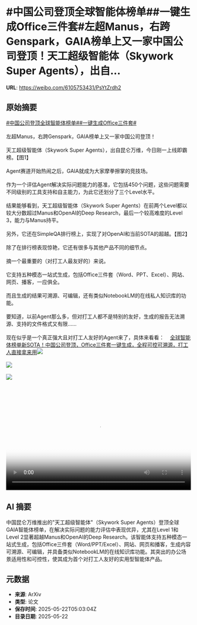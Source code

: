 # #中国公司登顶全球智能体榜单##一键生成Office三件套#左超Manus，右跨Genspark，GAIA榜单上又一家中国公司登顶！天工超级智能体（Skywork Super Agents），出自...

**URL**: https://weibo.com/6105753431/PsYtZrdh2

## 原始摘要

<a href="https://m.weibo.cn/search?containerid=231522type%3D1%26t%3D10%26q%3D%23%E4%B8%AD%E5%9B%BD%E5%85%AC%E5%8F%B8%E7%99%BB%E9%A1%B6%E5%85%A8%E7%90%83%E6%99%BA%E8%83%BD%E4%BD%93%E6%A6%9C%E5%8D%95%23&amp;extparam=%23%E4%B8%AD%E5%9B%BD%E5%85%AC%E5%8F%B8%E7%99%BB%E9%A1%B6%E5%85%A8%E7%90%83%E6%99%BA%E8%83%BD%E4%BD%93%E6%A6%9C%E5%8D%95%23" data-hide=""><span class="surl-text">#中国公司登顶全球智能体榜单#</span></a><a href="https://m.weibo.cn/search?containerid=231522type%3D1%26t%3D10%26q%3D%23%E4%B8%80%E9%94%AE%E7%94%9F%E6%88%90Office%E4%B8%89%E4%BB%B6%E5%A5%97%23&amp;extparam=%23%E4%B8%80%E9%94%AE%E7%94%9F%E6%88%90Office%E4%B8%89%E4%BB%B6%E5%A5%97%23" data-hide=""><span class="surl-text">#一键生成Office三件套#</span></a><br><br>左超Manus，右跨Genspark，GAIA榜单上又一家中国公司登顶！<br><br>天工超级智能体（Skywork Super Agents），出自昆仑万维，今日刚一上线即霸榜。【图1】<br><br>Agent赛道开始热闹之后，GAIA就成为大家摩拳擦掌的竞技场。<br><br>作为一个评估Agent解决实际问题能力的基准，它包括450个问题，这些问题需要不同级别的工具支持和自主能力，为此它还划分了三个Level水平。<br><br>结果能够看到，天工超级智能体（Skywork Super Agents）在前两个Level都以较大分数超过Manus和OpenAI的Deep Research，最后一个较高难度的Level 3，能力与Manus持平。<br><br>另外，它还在SimpleQA排行榜上，实现了对OpenAI和当前SOTA的超越。【图2】<br><br>除了在排行榜表现惊艳，它还有很多与其他产品不同的细节点。<br><br>摘一个最重要的（对打工人最友好的）来说。<br><br>它支持五种模态一站式生成，包括Office三件套（Word、PPT、Excel）、网站、网页、播客，一应俱全。<br><br>而且生成的结果可溯源、可编辑，还有类似NotebookLM的在线私人知识库的功能。<br><br>要知道，以前Agent那么多，但对打工人都不是特别的友好，生成的报告无法溯源、支持的文件格式又有限……<br><br>现在似乎是一个真正强大且对打工人友好的Agent来了，具体来看看：<a href="https://weibo.cn/sinaurl?u=https%3A%2F%2Fmp.weixin.qq.com%2Fs%2F1bzyZ35WettXE924PU_zOQ" data-hide=""><span class="url-icon"><img style="width: 1rem;height: 1rem" src="https://h5.sinaimg.cn/upload/2015/09/25/3/timeline_card_small_web_default.png" referrerpolicy="no-referrer"></span><span class="surl-text">全球智能体榜单新SOTA！中国公司登顶，Office三件套一键生成，全程可控可溯源，打工人直接拿来用</span></a><img style="" src="https://tvax3.sinaimg.cn/large/006Fd7o3gy1i1o309kmdpj30zk0qn79s.jpg" referrerpolicy="no-referrer"><br><br><img style="" src="https://tvax2.sinaimg.cn/large/006Fd7o3gy1i1o30bg0h6j30zk0ntwhk.jpg" referrerpolicy="no-referrer"><br><br><img style="" src="https://tvax3.sinaimg.cn/large/006Fd7o3ly1i1o31szj3rj31hc0u0t93.jpg" referrerpolicy="no-referrer"><br><br><br clear="both"><div style="clear: both"></div><video controls="controls" poster="https://tvax1.sinaimg.cn/orj480/006Fd7o3ly1i1o31t6ozwj31hc0u076k.jpg" style="width: 100%"><source src="https://f.video.weibocdn.com/o0/CVPyeUbQlx08orfVsVaM01041201ke6k0E010.mp4?label=mp4_720p&amp;template=1280x720.25.0&amp;ori=0&amp;ps=1CwnkDw1GXwCQx&amp;Expires=1747893647&amp;ssig=cBlabFvShg&amp;KID=unistore,video"><source src="https://f.video.weibocdn.com/o0/oU5N5u0llx08orfUXlPq01041200GNyc0E010.mp4?label=mp4_hd&amp;template=852x480.25.0&amp;ori=0&amp;ps=1CwnkDw1GXwCQx&amp;Expires=1747893647&amp;ssig=N%2BBTSRxG8d&amp;KID=unistore,video"><source src="https://f.video.weibocdn.com/o0/LGWim27Qlx08orfV5yIg01041200q1DZ0E010.mp4?label=mp4_ld&amp;template=640x360.25.0&amp;ori=0&amp;ps=1CwnkDw1GXwCQx&amp;Expires=1747893647&amp;ssig=54IKr3%2BgpB&amp;KID=unistore,video"><p>视频无法显示，请前往<a href="https://video.weibo.com/show?fid=1034%3A5169056282509392" target="_blank" rel="noopener noreferrer">微博视频</a>观看。</p></video>

## AI 摘要

中国昆仑万维推出的"天工超级智能体"（Skywork Super Agents）登顶全球GAIA智能体榜单，在解决实际问题的能力评估中表现优异，尤其在Level 1和Level 2显著超越Manus和OpenAI的Deep Research。该智能体支持五种模态一站式生成，包括Office三件套（Word/PPT/Excel）、网站、网页和播客，生成内容可溯源、可编辑，并具备类似NotebookLM的在线知识库功能。其突出的办公场景适用性和可控性，使其成为首个对打工人友好的实用型智能体产品。

## 元数据

- **来源**: ArXiv
- **类型**: 论文
- **保存时间**: 2025-05-22T05:03:04Z
- **目录日期**: 2025-05-22
